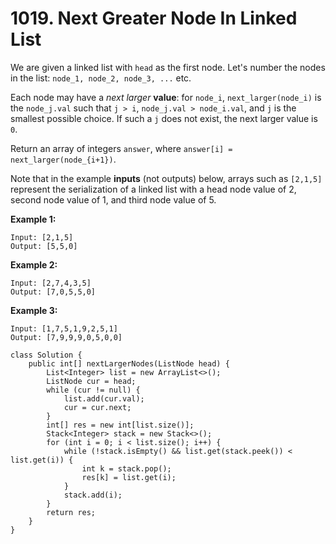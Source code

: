 # 1019. Next Greater Node In Linked List

We are given a linked list with `head` as the first node.  Let's number the nodes in the list: `node_1, node_2, node_3, ...` etc.

Each node may have a _next larger_ **value**: for `node_i`, `next_larger(node_i)` is the `node_j.val` such that `j > i`, `node_j.val > node_i.val`, and `j` is the smallest possible choice.  If such a `j` does not exist, the next larger value is `0`.

Return an array of integers `answer`, where `answer[i] = next_larger(node_{i+1})`.

Note that in the example **inputs** \(not outputs\) below, arrays such as `[2,1,5]` represent the serialization of a linked list with a head node value of 2, second node value of 1, and third node value of 5.

**Example 1:**

```text
Input: [2,1,5]
Output: [5,5,0]
```

**Example 2:**

```text
Input: [2,7,4,3,5]
Output: [7,0,5,5,0]
```

**Example 3:**

```text
Input: [1,7,5,1,9,2,5,1]
Output: [7,9,9,9,0,5,0,0]
```

```text
class Solution {
    public int[] nextLargerNodes(ListNode head) {
        List<Integer> list = new ArrayList<>();
        ListNode cur = head;
        while (cur != null) {
            list.add(cur.val);
            cur = cur.next;
        }
        int[] res = new int[list.size()];
        Stack<Integer> stack = new Stack<>();
        for (int i = 0; i < list.size(); i++) {
            while (!stack.isEmpty() && list.get(stack.peek()) < list.get(i)) {
                int k = stack.pop();
                res[k] = list.get(i);
            }
            stack.add(i);
        }
        return res;
    }
}
```

